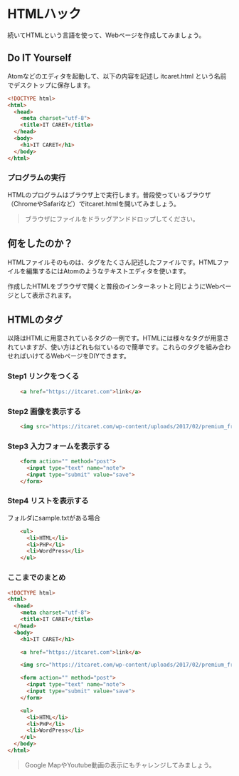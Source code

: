 # HTMLハック

続いてHTMLという言語を使って、Webページを作成してみましょう。

## Do IT Yourself

Atomなどのエディタを起動して、以下の内容を記述し itcaret.html という名前でデスクトップに保存します。

```html
<!DOCTYPE html>
<html>
  <head>
    <meta charset="utf-8">
    <title>IT CARET</title>
  </head>
  <body>
    <h1>IT CARET</h1>
  </body>
</html>
```

### プログラムの実行

HTMLのプログラムはブラウザ上で実行します。普段使っているブラウザ（ChromeやSafariなど）でitcaret.htmlを開いてみましょう。

> ブラウザにファイルをドラッグアンドドロップしてください。

## 何をしたのか？

HTMLファイルそのものは、タグをたくさん記述したファイルです。HTMLファイルを編集するにはAtomのようなテキストエディタを使います。

作成したHTMLをブラウザで開くと普段のインターネットと同じようにWebページとして表示されます。

## HTMLのタグ

以降はHTMLに用意されているタグの一例です。HTMLには様々なタグが用意されていますが、使い方はどれも似ているので簡単です。これらのタグを組み合わせればいけてるWebページをDIYできます。


### Step1 リンクをつくる

```html
    <a href="https://itcaret.com">link</a>
```


### Step2 画像を表示する

```html
    <img src="https://itcaret.com/wp-content/uploads/2017/02/premium_friday5.png" alt="">
```

### Step3 入力フォームを表示する

```html
    <form action="" method="post">
      <input type="text" name="note">
      <input type="submit" value="save">
    </form>
```

### Step4 リストを表示する

フォルダにsample.txtがある場合

```html
    <ul>
      <li>HTML</li>
      <li>PHP</li>
      <li>WordPress</li>
    </ul>
```

### ここまでのまとめ

```html
<!DOCTYPE html>
<html>
  <head>
    <meta charset="utf-8">
    <title>IT CARET</title>
  </head>
  <body>
    <h1>IT CARET</h1>

    <a href="https://itcaret.com">link</a>

    <img src="https://itcaret.com/wp-content/uploads/2017/02/premium_friday5.png" alt="">

    <form action="" method="post">
      <input type="text" name="note">
      <input type="submit" value="save">
    </form>

    <ul>
      <li>HTML</li>
      <li>PHP</li>
      <li>WordPress</li>
    </ul>
  </body>
</html>
```

> Google MapやYoutube動画の表示にもチャレンジしてみましょう。
